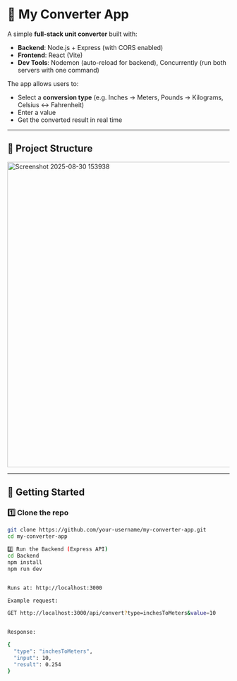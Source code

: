 # 🧮 My Converter App

A simple **full-stack unit converter** built with:

- **Backend**: Node.js + Express (with CORS enabled)
- **Frontend**: React (Vite)
- **Dev Tools**: Nodemon (auto-reload for backend), Concurrently (run both servers with one command)

The app allows users to:
- Select a **conversion type** (e.g. Inches → Meters, Pounds → Kilograms, Celsius ↔ Fahrenheit)
- Enter a value
- Get the converted result in real time

---

## 📂 Project Structure

<img width="717" height="693" alt="Screenshot 2025-08-30 153938" src="https://github.com/user-attachments/assets/002f5f36-f26f-41a7-91fb-88560709a7f8" />




---

## 🚀 Getting Started

### 1️⃣ Clone the repo
```bash
git clone https://github.com/your-username/my-converter-app.git
cd my-converter-app

2️⃣ Run the Backend (Express API)
cd Backend
npm install
npm run dev


Runs at: http://localhost:3000

Example request:

GET http://localhost:3000/api/convert?type=inchesToMeters&value=10


Response:

{
  "type": "inchesToMeters",
  "input": 10,
  "result": 0.254
}